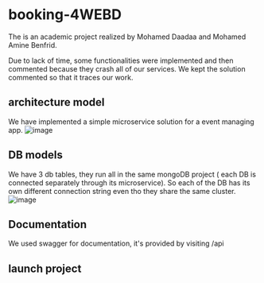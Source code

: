 # booking-4WEBD
The is an academic project realized by Mohamed Daadaa and Mohamed Amine Benfrid.

Due to lack of time, some functionalities were implemented and then commented because they crash all of our services.
We kept the solution commented so that it traces our work.

## architecture model
We have implemented a simple microservice solution for a event managing app.
![image](https://github.com/mimid1511/microservice-spinfo/assets/77280622/d6c96f5c-42c5-44bb-b8ae-1bc83d6ce27a)


## DB models
We have 3 db tables, they run all in the same mongoDB project ( each DB is connected separately through its microservice). So each of the DB has its own different connection string even tho they share the same cluster.
![image](https://github.com/mimid1511/microservice-spinfo/assets/77280622/cd764bbd-d783-4465-8c9b-12ce5f702ef1)


## Documentation
We used swagger for documentation, it's provided by visiting <url-microservice>/api

## launch project
